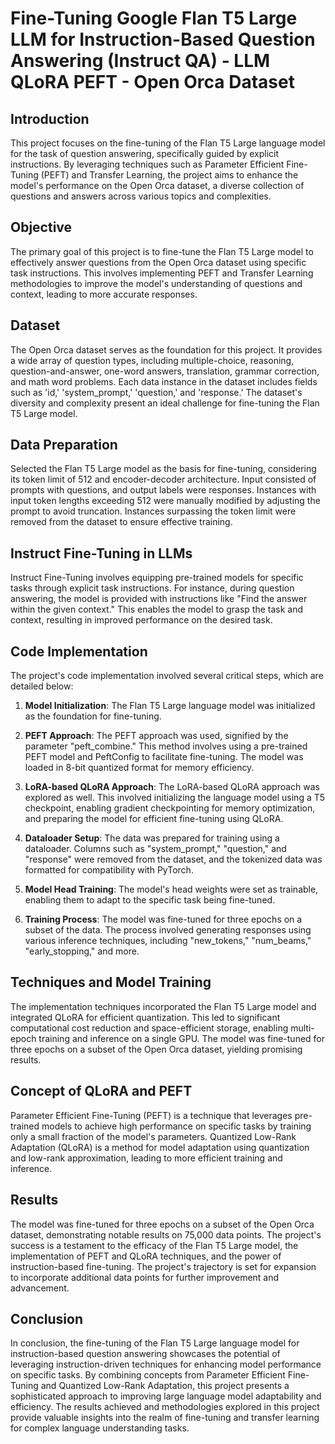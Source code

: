 # Fine-Tuning Google Flan T5 Large LLM for Instruction-Based Question Answering (Instruct QA) - LLM QLoRA PEFT - Open Orca Dataset


## Introduction
This project focuses on the fine-tuning of the Flan T5 Large language model for the task of question answering, specifically guided by explicit instructions. By leveraging techniques such as Parameter Efficient Fine-Tuning (PEFT) and Transfer Learning, the project aims to enhance the model's performance on the Open Orca dataset, a diverse collection of questions and answers across various topics and complexities.

## Objective
The primary goal of this project is to fine-tune the Flan T5 Large model to effectively answer questions from the Open Orca dataset using specific task instructions. This involves implementing PEFT and Transfer Learning methodologies to improve the model's understanding of questions and context, leading to more accurate responses.

## Dataset
The Open Orca dataset serves as the foundation for this project. It provides a wide array of question types, including multiple-choice, reasoning, question-and-answer, one-word answers, translation, grammar correction, and math word problems. Each data instance in the dataset includes fields such as 'id,' 'system_prompt,' 'question,' and 'response.' The dataset's diversity and complexity present an ideal challenge for fine-tuning the Flan T5 Large model.

## Data Preparation
Selected the Flan T5 Large model as the basis for fine-tuning, considering its token limit of 512 and encoder-decoder architecture. Input consisted of prompts with questions, and output labels were responses. Instances with input token lengths exceeding 512 were manually modified by adjusting the prompt to avoid truncation. Instances surpassing the token limit were removed from the dataset to ensure effective training.

## Instruct Fine-Tuning in LLMs
Instruct Fine-Tuning involves equipping pre-trained models for specific tasks through explicit task instructions. For instance, during question answering, the model is provided with instructions like "Find the answer within the given context." This enables the model to grasp the task and context, resulting in improved performance on the desired task. 

## Code Implementation
The project's code implementation involved several critical steps, which are detailed below:

1. **Model Initialization**: The Flan T5 Large language model was initialized as the foundation for fine-tuning.

2. **PEFT Approach**: The PEFT approach was used, signified by the parameter "peft_combine." This method involves using a pre-trained PEFT model and PeftConfig to facilitate fine-tuning. The model was loaded in 8-bit quantized format for memory efficiency.

3. **LoRA-based QLoRA Approach**: The LoRA-based QLoRA approach was explored as well. This involved initializing the language model using a T5 checkpoint, enabling gradient checkpointing for memory optimization, and preparing the model for efficient fine-tuning using QLoRA.

4. **Dataloader Setup**: The data was prepared for training using a dataloader. Columns such as "system_prompt," "question," and "response" were removed from the dataset, and the tokenized data was formatted for compatibility with PyTorch.

5. **Model Head Training**: The model's head weights were set as trainable, enabling them to adapt to the specific task being fine-tuned.

6. **Training Process**: The model was fine-tuned for three epochs on a subset of the data. The process involved generating responses using various inference techniques, including "new_tokens," "num_beams," "early_stopping," and more.

## Techniques and Model Training
The implementation techniques incorporated the Flan T5 Large model and integrated QLoRA for efficient quantization. This led to significant computational cost reduction and space-efficient storage, enabling multi-epoch training and inference on a single GPU. The model was fine-tuned for three epochs on a subset of the Open Orca dataset, yielding promising results.

## Concept of QLoRA and PEFT
Parameter Efficient Fine-Tuning (PEFT) is a technique that leverages pre-trained models to achieve high performance on specific tasks by training only a small fraction of the model's parameters. Quantized Low-Rank Adaptation (QLoRA) is a method for model adaptation using quantization and low-rank approximation, leading to more efficient training and inference.

## Results
The model was fine-tuned for three epochs on a subset of the Open Orca dataset, demonstrating notable results on 75,000 data points. The project's success is a testament to the efficacy of the Flan T5 Large model, the implementation of PEFT and QLoRA techniques, and the power of instruction-based fine-tuning. The project's trajectory is set for expansion to incorporate additional data points for further improvement and advancement.

## Conclusion
In conclusion, the fine-tuning of the Flan T5 Large language model for instruction-based question answering showcases the potential of leveraging instruction-driven techniques for enhancing model performance on specific tasks. By combining concepts from Parameter Efficient Fine-Tuning and Quantized Low-Rank Adaptation, this project presents a sophisticated approach to improving large language model adaptability and efficiency. The results achieved and methodologies explored in this project provide valuable insights into the realm of fine-tuning and transfer learning for complex language understanding tasks.
